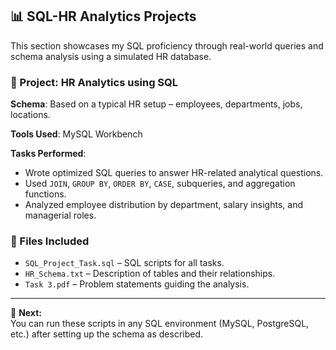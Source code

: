 ## 📊 SQL-HR Analytics Projects

This section showcases my SQL proficiency through real-world queries and schema analysis using a simulated HR database.

### 🔹 Project: HR Analytics using SQL

**Schema**: Based on a typical HR setup – employees, departments, jobs, locations.

**Tools Used**: MySQL Workbench

**Tasks Performed**:
- Wrote optimized SQL queries to answer HR-related analytical questions.
- Used `JOIN`, `GROUP BY`, `ORDER BY`, `CASE`, subqueries, and aggregation functions.
- Analyzed employee distribution by department, salary insights, and managerial roles.

### 📁 Files Included
- `SQL_Project_Task.sql` – SQL scripts for all tasks.
- `HR_Schema.txt` – Description of tables and their relationships.
- `Task 3.pdf` – Problem statements guiding the analysis.

---

📌 **Next:**  
You can run these scripts in any SQL environment (MySQL, PostgreSQL, etc.) after setting up the schema as described.
